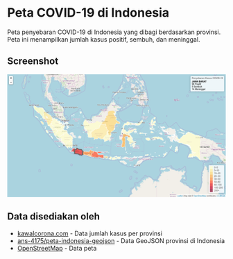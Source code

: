 # Peta COVID-19 di Indonesia
Peta penyebaran COVID-19 di Indonesia yang dibagi berdasarkan provinsi. Peta ini menampilkan jumlah kasus positif, sembuh, dan meninggal.
## Screenshot
![screenshot](screenshot.png)
## Data disediakan oleh
- [kawalcorona.com](https://kawalcorona.com) - Data jumlah kasus per provinsi
- [ans-4175/peta-indonesia-geojson](https://github.com/ans-4175/peta-indonesia-geojson) - Data GeoJSON provinsi di Indonesia
- [OpenStreetMap](https://www.openstreetmap.org) - Data peta